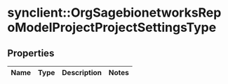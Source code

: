 # synclient::OrgSagebionetworksRepoModelProjectProjectSettingsType


## Properties
Name | Type | Description | Notes
------------ | ------------- | ------------- | -------------


